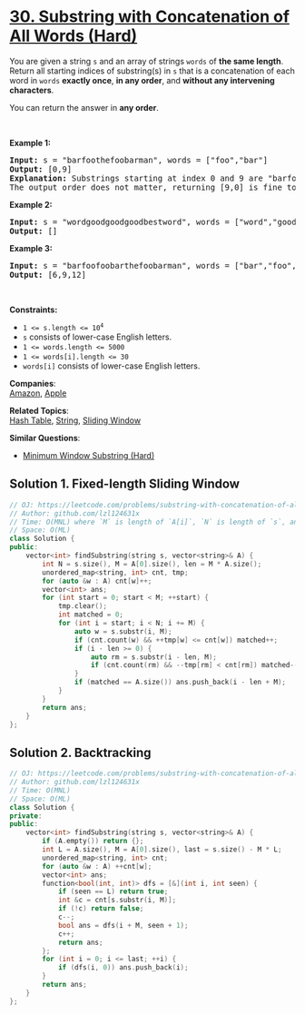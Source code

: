 # [30. Substring with Concatenation of All Words (Hard)](https://leetcode.com/problems/substring-with-concatenation-of-all-words/)

<p>You are given a string <code>s</code> and an array of strings <code>words</code> of <strong>the same length</strong>. Return&nbsp;all starting indices of substring(s) in <code>s</code>&nbsp;that is a concatenation of each word in <code>words</code> <strong>exactly once</strong>, <strong>in any order</strong>,&nbsp;and <strong>without any intervening characters</strong>.</p>

<p>You can return the answer in <strong>any order</strong>.</p>

<p>&nbsp;</p>
<p><strong>Example 1:</strong></p>

<pre><strong>Input:</strong> s = "barfoothefoobarman", words = ["foo","bar"]
<strong>Output:</strong> [0,9]
<strong>Explanation:</strong> Substrings starting at index 0 and 9 are "barfoo" and "foobar" respectively.
The output order does not matter, returning [9,0] is fine too.
</pre>

<p><strong>Example 2:</strong></p>

<pre><strong>Input:</strong> s = "wordgoodgoodgoodbestword", words = ["word","good","best","word"]
<strong>Output:</strong> []
</pre>

<p><strong>Example 3:</strong></p>

<pre><strong>Input:</strong> s = "barfoofoobarthefoobarman", words = ["bar","foo","the"]
<strong>Output:</strong> [6,9,12]
</pre>

<p>&nbsp;</p>
<p><strong>Constraints:</strong></p>

<ul>
	<li><code>1 &lt;= s.length &lt;= 10<sup>4</sup></code></li>
	<li><code>s</code> consists of lower-case English letters.</li>
	<li><code>1 &lt;= words.length &lt;= 5000</code></li>
	<li><code>1 &lt;= words[i].length &lt;= 30</code></li>
	<li><code>words[i]</code>&nbsp;consists of lower-case English letters.</li>
</ul>


**Companies**:  
[Amazon](https://leetcode.com/company/amazon), [Apple](https://leetcode.com/company/apple)

**Related Topics**:  
[Hash Table](https://leetcode.com/tag/hash-table/), [String](https://leetcode.com/tag/string/), [Sliding Window](https://leetcode.com/tag/sliding-window/)

**Similar Questions**:
* [Minimum Window Substring (Hard)](https://leetcode.com/problems/minimum-window-substring/)

## Solution 1. Fixed-length Sliding Window

```cpp
// OJ: https://leetcode.com/problems/substring-with-concatenation-of-all-words/
// Author: github.com/lzl124631x
// Time: O(MNL) where `M` is length of `A[i]`, `N` is length of `s`, and `L` is length of `A`.
// Space: O(ML)
class Solution {
public:
    vector<int> findSubstring(string s, vector<string>& A) {
        int N = s.size(), M = A[0].size(), len = M * A.size();
        unordered_map<string, int> cnt, tmp;
        for (auto &w : A) cnt[w]++;
        vector<int> ans;
        for (int start = 0; start < M; ++start) {
            tmp.clear();
            int matched = 0;
            for (int i = start; i < N; i += M) {
                auto w = s.substr(i, M);
                if (cnt.count(w) && ++tmp[w] <= cnt[w]) matched++;
                if (i - len >= 0) {
                    auto rm = s.substr(i - len, M);
                    if (cnt.count(rm) && --tmp[rm] < cnt[rm]) matched--;
                }
                if (matched == A.size()) ans.push_back(i - len + M);
            }
        }
        return ans;
    }
};
```

## Solution 2. Backtracking

```cpp
// OJ: https://leetcode.com/problems/substring-with-concatenation-of-all-words/
// Author: github.com/lzl124631x
// Time: O(MNL)
// Space: O(ML)
class Solution {
private:
public:
    vector<int> findSubstring(string s, vector<string>& A) {
        if (A.empty()) return {};
        int L = A.size(), M = A[0].size(), last = s.size() - M * L;
        unordered_map<string, int> cnt;
        for (auto &w : A) ++cnt[w];
        vector<int> ans;
        function<bool(int, int)> dfs = [&](int i, int seen) {
            if (seen == L) return true;
            int &c = cnt[s.substr(i, M)];
            if (!c) return false;
            c--;
            bool ans = dfs(i + M, seen + 1);
            c++;
            return ans;
        };
        for (int i = 0; i <= last; ++i) {
            if (dfs(i, 0)) ans.push_back(i);
        }
        return ans;
    }
};
```